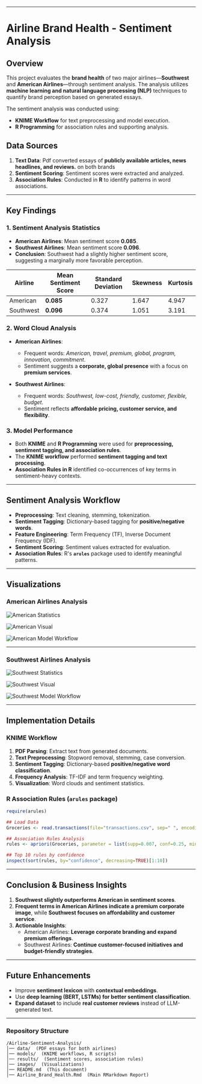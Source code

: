 
---

# **Airline Brand Health - Sentiment Analysis**

## **Overview**
This project evaluates the **brand health** of two major airlines—**Southwest** and **American Airlines**—through sentiment analysis. The analysis utilizes **machine learning and natural language processing (NLP)** techniques to quantify brand perception based on generated essays.

The sentiment analysis was conducted using:
- **KNIME Workflow** for text preprocessing and model execution.
- **R Programming** for association rules and supporting analysis.

## **Data Sources**
1. **Text Data**: Pdf converted essays of **publicly available articles, news headlines, and reviews.** on both brands
2. **Sentiment Scoring**: Sentiment scores were extracted and analyzed.
3. **Association Rules**: Conducted in **R** to identify patterns in word associations.

---

## **Key Findings**

### **1. Sentiment Analysis Statistics**
- **American Airlines**: Mean sentiment score **0.085**.
- **Southwest Airlines**: Mean sentiment score **0.096**.
- **Conclusion**: Southwest had a slightly higher sentiment score, suggesting a marginally more favorable perception.

| Airline        | Mean Sentiment Score | Standard Deviation | Skewness | Kurtosis |
|---------------|---------------------|--------------------|----------|----------|
| American      | **0.085**            | 0.327              | 1.647    | 4.947    |
| Southwest     | **0.096**            | 0.374              | 1.051    | 3.191    |

### **2. Word Cloud Analysis**
- **American Airlines**:
  - Frequent words: *American, travel, premium, global, program, innovation, commitment*.
  - Sentiment suggests a **corporate, global presence** with a focus on **premium services**.
  
- **Southwest Airlines**:
  - Frequent words: *Southwest, low-cost, friendly, customer, flexible, budget*.
  - Sentiment reflects **affordable pricing, customer service, and flexibility**.

### **3. Model Performance**
- Both **KNIME** and **R Programming** were used for **preprocessing, sentiment tagging, and association rules**.
- The **KNIME workflow** performed **sentiment tagging and text processing**.
- **Association Rules in R** identified co-occurrences of key terms in sentiment-heavy contexts.

---

## **Sentiment Analysis Workflow**
- **Preprocessing**: Text cleaning, stemming, tokenization.
- **Sentiment Tagging**: Dictionary-based tagging for **positive/negative words**.
- **Feature Engineering**: Term Frequency (TF), Inverse Document Frequency (IDF).
- **Sentiment Scoring**: Sentiment values extracted for evaluation.
- **Association Rules**: R's **`arules`** package used to identify meaningful patterns.

---

## **Visualizations**

### **American Airlines Analysis**
![American Statistics](https://github.com/EvidenceM290/Pricing-Sensitivity-Selection-Bias-Analysis-Starbucks-Rewards-Program-/blob/main/images/American%20Statistics.png)

![American Visual](https://github.com/EvidenceM290/Pricing-Sensitivity-Selection-Bias-Analysis-Starbucks-Rewards-Program-/blob/main/images/American%20Visual.png)

![American Model Workflow](https://github.com/EvidenceM290/Pricing-Sensitivity-Selection-Bias-Analysis-Starbucks-Rewards-Program-/blob/main/images/AmericanModelFlow.png)

---

### **Southwest Airlines Analysis**
![Southwest Statistics](https://github.com/EvidenceM290/Pricing-Sensitivity-Selection-Bias-Analysis-Starbucks-Rewards-Program-/blob/main/images/SouthWest%20Statistics.png)

![Southwest Visual](https://github.com/EvidenceM290/Pricing-Sensitivity-Selection-Bias-Analysis-Starbucks-Rewards-Program-/blob/main/images/SouthWest%20Visual.png)

![Southwest Model Workflow](https://github.com/EvidenceM290/Pricing-Sensitivity-Selection-Bias-Analysis-Starbucks-Rewards-Program-/blob/main/images/SouthWestModelFlow.png)

---

## **Implementation Details**
### **KNIME Workflow**
1. **PDF Parsing**: Extract text from generated documents.
2. **Text Preprocessing**: Stopword removal, stemming, case conversion.
3. **Sentiment Tagging**: Dictionary-based **positive/negative word classification**.
4. **Frequency Analysis**: TF-IDF and term frequency weighting.
5. **Visualization**: Word clouds and sentiment statistics.

### **R Association Rules (`arules` package)**
```r
require(arules)

## Load Data
Groceries <- read.transactions(file="transactions.csv", sep=" ", encoding="latin1", header=TRUE)

## Association Rules Analysis
rules <- apriori(Groceries, parameter = list(supp=0.007, conf=0.25, minlen=2))

## Top 10 rules by confidence
inspect(sort(rules, by="confidence", decreasing=TRUE)[1:10])
```

---

## **Conclusion & Business Insights**
1. **Southwest slightly outperforms American in sentiment scores**.
2. **Frequent terms in American Airlines indicate a premium corporate image**, while **Southwest focuses on affordability and customer service**.
3. **Actionable Insights**:
   - American Airlines: **Leverage corporate branding and expand premium offerings**.
   - Southwest Airlines: **Continue customer-focused initiatives and budget-friendly strategies**.

---

## **Future Enhancements**
- Improve **sentiment lexicon** with **contextual embeddings**.
- Use **deep learning (BERT, LSTMs) for better sentiment classification**.
- **Expand dataset** to include **real customer reviews** instead of LLM-generated text.

---

### **Repository Structure**
```
/Airline-Sentiment-Analysis/
│── data/  (PDF essays for both airlines)
│── models/  (KNIME workflows, R scripts)
│── results/  (Sentiment scores, association rules)
│── images/  (Visualizations)
│── README.md  (This document)
│── Airline_Brand_Health.Rmd  (Main RMarkdown Report)
```

